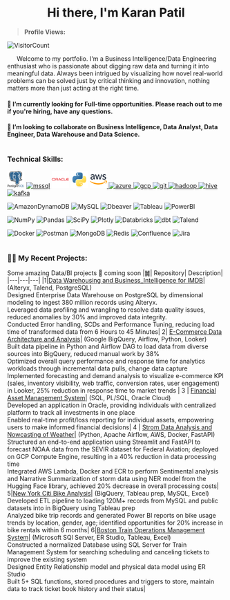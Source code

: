 <h1 align="center">Hi there, I'm Karan Patil</h1>

> **Profile Views:**

 ![VisitorCount](https://profile-counter.glitch.me/{kpkaranpatil600}/count.svg) </h1>


&ensp; &ensp;  Welcome to my portfolio. I'm a Business Intelligence/Data Engineering enthusiast who is passionate about digging raw data and turning it into meaningful data. Always been intrigued by visualizing how novel real-world problems can be solved just by critical thinking and innovation, nothing matters more than just acting at the right time. 
#### 🔭 I’m currently looking for Full-time opportunities. Please reach out to me if you're hiring, have any questions. 
####  👯 I’m looking to collaborate on Business Intelligence, Data Analyst, Data Engineer, Data Warehouse and Data Science. 
#
<!--
<img align='right' src='https://github.com/kpkaranpatil600/kpkaranpatil600/blob/main/data.gif' height='380' width='320'>

<h3> Find me around the web 🌎 </h3>

#### 🧑‍💻 Business Intelligence Analyst Intern @ Point32Health

 Point32Health - Harvard Pilgrim Health Care and Tufts Health Plan

#### 👨‍🎓 Master's degree in Information Systems  @ Northeastern University
 Specialization in Business Intelligence and Analytics

#### 👥 RSO Supervisor @ Northeastern University -->

<!-- #### 📊 Senior Analyst @ Aqua Sol Real Estate India -->


<!-- #### 📫 Reach me at <a href = "mailto: kpkaranpatil600@gmail.com">kpkaranpatil600@gmail.com</a> 
</h3>

<a href="https://linkedin.com/in/kpkaranpatil600" target="blank"><img align="center" src="https://raw.githubusercontent.com/rahuldkjain/github-profile-readme-generator/master/src/images/icons/Social/linked-in-alt.svg" alt="kpkaranpatil600" height="30" width="40" /></a>
<a href="https://www.instagram.com/karan.patil600/" target="blank"><img align="center" src="https://cdn.jsdelivr.net/npm/simple-icons@3.0.1/icons/instagram.svg" alt="" height="30" width="40" /></a>
  <a href="https://www.hackerrank.com/kpkaranpatil600" target="blank"><img align="center" src="https://raw.githubusercontent.com/rahuldkjain/github-profile-readme-generator/master/src/images/icons/Social/hackerrank.svg" alt="kpkaranpatil600" height="30" width="40" /></a>
<a href="https://www.leetcode.com/kpkaranpatil600" target="blank"><img align="center" src="https://raw.githubusercontent.com/rahuldkjain/github-profile-readme-generator/master/src/images/icons/Social/leet-code.svg" alt="kpkaranpatil600" height="30" width="40" /></a>
</p>
-->
#
###  Technical Skills:
 
<a href="https://www.postgresql.org" target="_blank" rel="noreferrer"> <img src="https://raw.githubusercontent.com/devicons/devicon/master/icons/postgresql/postgresql-original-wordmark.svg" alt="postgresql" width="40" height="40"/></a> 
<a href="https://www.microsoft.com/en-us/sql-server" target="_blank" rel="noreferrer"> <img src="https://www.svgrepo.com/show/303229/microsoft-sql-server-logo.svg" alt="mssql" width="40" height="40"/></a> 
 <a href="https://www.oracle.com/" target="_blank" rel="noreferrer"> <img src="https://raw.githubusercontent.com/devicons/devicon/master/icons/oracle/oracle-original.svg" alt="oracle" width="40" height="40"/></a> 
 <a href="https://www.python.org" target="_blank" rel="noreferrer"> <img src="https://raw.githubusercontent.com/devicons/devicon/master/icons/python/python-original.svg" alt="python" width="40" height="40"/></a> 
<a href="https://aws.amazon.com" target="_blank" rel="noreferrer"> <img src="https://raw.githubusercontent.com/devicons/devicon/master/icons/amazonwebservices/amazonwebservices-original-wordmark.svg" alt="aws" width="40" height="40"/> </a> 
 <a href="https://azure.microsoft.com/en-in/" target="_blank" rel="noreferrer"> <img src="https://www.vectorlogo.zone/logos/microsoft_azure/microsoft_azure-icon.svg" alt="azure" width="40" height="40"/> </a> 
 <a href="https://cloud.google.com" target="_blank" rel="noreferrer"> <img src="https://www.vectorlogo.zone/logos/google_cloud/google_cloud-icon.svg" alt="gcp" width="40" height="40"/> </a> 
 <a href="https://git-scm.com/" target="_blank" rel="noreferrer"> <img src="https://www.vectorlogo.zone/logos/git-scm/git-scm-icon.svg" alt="git" width="40" height="40"/> </a> 
 <a href="https://hadoop.apache.org/" target="_blank" rel="noreferrer"> <img src="https://www.vectorlogo.zone/logos/apache_hadoop/apache_hadoop-icon.svg" alt="hadoop" width="40" height="40"/> </a> 
 <a href="https://hive.apache.org/" target="_blank" rel="noreferrer"> <img src="https://www.vectorlogo.zone/logos/apache_hive/apache_hive-icon.svg" alt="hive" width="40" height="40"/> </a> 
 <a href="https://kafka.apache.org/" target="_blank" rel="noreferrer"> <img src="https://www.vectorlogo.zone/logos/apache_kafka/apache_kafka-icon.svg" alt="kafka" width="40" height="40"/> </a> 
 
![AmazonDynamoDB](https://img.shields.io/badge/Amazon%20DynamoDB-4053D6?style=for-the-badge&logo=Amazon%20DynamoDB&logoColor=white) 
![MySQL](https://img.shields.io/badge/mysql-%2300f.svg?style=for-the-badge&logo=mysql&logoColor=white)  ![Dbeaver](https://img.shields.io/badge/dbeaver-382923?style=for-the-badge&logo=dbeaver&logoColor=white)
![Tableau](https://img.shields.io/badge/Tableau-E97627?style=for-the-badge&logo=Tableau&logoColor=white)
![PowerBI](https://img.shields.io/badge/PowerBI-F2C811?style=for-the-badge&logo=Power%20BI&logoColor=white) 

![NumPy](https://img.shields.io/badge/numpy-%23013243.svg?style=for-the-badge&logo=numpy&logoColor=white) 
![Pandas](https://img.shields.io/badge/pandas-%23150458.svg?style=for-the-badge&logo=pandas&logoColor=white)
![SciPy](https://img.shields.io/badge/SciPy-%230C55A5.svg?style=for-the-badge&logo=scipy&logoColor=%white)
![Plotly](https://img.shields.io/badge/Plotly-%233F4F75.svg?style=for-the-badge&logo=plotly&logoColor=white)
![Databricks](https://img.shields.io/badge/Databricks-FF3621?style=for-the-badge&logo=Databricks&logoColor=white)
![dbt](https://img.shields.io/badge/dbt-FF694B?style=for-the-badge&logo=dbt&logoColor=white)
![Talend](https://img.shields.io/badge/Talend-FF6D70?style=for-the-badge&logo=Talend&logoColor=white)

   ![Docker](https://img.shields.io/badge/docker-%230db7ed.svg?style=for-the-badge&logo=docker&logoColor=white) 
   ![Postman](https://img.shields.io/badge/Postman-FF6C37?style=for-the-badge&logo=Postman&logoColor=white)
  ![MongoDB](https://img.shields.io/badge/MongoDB-%234ea94b.svg?style=for-the-badge&logo=mongodb&logoColor=white) 
  ![Redis](https://img.shields.io/badge/redis-%23DD0031.svg?style=for-the-badge&logo=redis&logoColor=white) 
  ![Confluence](https://img.shields.io/badge/confluence-%23172BF4.svg?style=for-the-badge&logo=confluence&logoColor=white)
  ![Jira](https://img.shields.io/badge/jira-%230A0FFF.svg?style=for-the-badge&logo=jira&logoColor=white) 

  #
### 🧑‍💻 My Recent Projects:
Some amazing Data/BI projects 🚀 coming soon
|䷛| Repository| Description|
|---|---|---|
|1️|[Data Warehousing and Business_Intelligence for IMDB](https://github.com/kpkaranpatil600/IMDB_Database_Warehousing_and_Business_Intelligence/blob/main/README.md)| (Alteryx, Talend, PostgreSQL) <br/> Designed Enterprise Data Warehouse on PostgreSQL by dimensional modeling to ingest 380 million records using Alteryx. <br/>  Leveraged data profiling and wrangling to resolve data quality issues, reduced anomalies by 30% and improved data integrity. <br/> Conducted Error handling, SCDs and Performance Tuning, reducing load time of transformed data from 6 Hours to 45 Minutes|
2| [E-Commerce Data Architecture and Analysis]()| (Google BigQuery, Airflow, Python, Looker) <br/>Built data pipeline in Python and Airflow DAG to load data from diverse sources into BigQuery, reduced manual work by 38% <br/>	Optimized overall query performance and response time for analytics workloads through incremental data pulls, change data capture <br/> Implemented forecasting and demand analysis to visualize e-commerce KPI (sales, inventory visibility, web traffic, conversion rates, user engagement) in Looker, 25% reduction in response time to market trends |
3 | [Financial Asset Management System]()| (SQL, PL/SQL, Oracle Cloud) <br/> Developed an application in Oracle, providing individuals with centralized platform to track all investments in one place <br/> Enabled real-time profit/loss reporting for individual assets, empowering users to make informed financial decisions|
4 | [Strom Data Analysis and Nowcasting of Weather]()| (Python, Apache Airflow, AWS, Docker, FastAPI) <br/>Structured an end-to-end application using Streamlit and FastAPI to forecast NOAA data from the SEVIR dataset for Federal Aviation; deployed on GCP Compute Engine, resulting in a 40% reduction in data processing time <br/> Integrated AWS Lambda, Docker and ECR to perform Sentimental analysis and Narrative Summarization of storm data using NER model from the Hugging Face library, achieved 20% decrease in overall processing costs|
5|[New York Citi Bike Analysis]()| (BigQuery, Tableau prep, MySQL, Excel) <br/> Developed ETL pipeline to loading 120M+ records from MySQL and public datasets into in BigQuery using Tableau prep <br/> Analyzed bike trip records and generated Power BI reports on bike usage trends by location, gender, age; identified opportunities for 20% increase in bike rentals within 6 months|
6|[Boston Train Operations Management System]()| (Microsoft SQl Server, ER Studio, Tableau, Excel) <br/>Constructed a normalized Database using SQL Server for Train Management System for searching scheduling and canceling tickets to improve the existing system <br/> Designed Entity Relationship model and physical data model using ER Studio <br/> Built 5+ SQL functions, stored procedures and triggers to store, maintain data to track ticket book history and their status| 




